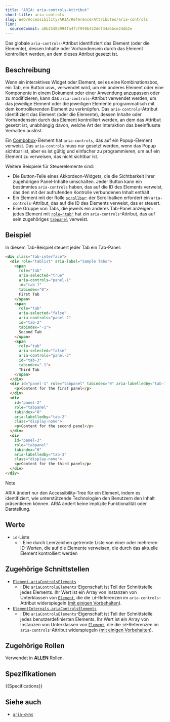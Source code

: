 ```yaml
---
title: "ARIA: aria-controls-Attribut"
short-title: aria-controls
slug: Web/Accessibility/ARIA/Reference/Attributes/aria-controls
l10n:
  sourceCommit: a8b25483994fa47cf949b432ddf34a6bce2ddb2e
---
```


Das globale `aria-controls`-Attribut identifiziert das Element (oder die Elemente), dessen Inhalte oder Vorhandensein durch das Element kontrolliert werden, an dem dieses Attribut gesetzt ist.

## Beschreibung

Wenn ein interaktives Widget oder Element, sei es eine Kombinationsbox, ein Tab, ein Button usw., verwendet wird, um ein anderes Element oder eine Komponente in einem Dokument oder einer Anwendung anzupassen oder zu modifizieren, kann das `aria-controls`-Attribut verwendet werden, um das jeweilige Element oder die jeweiligen Elemente programmatisch mit dem kontrollierenden Element zu verknüpfen. Das `aria-controls`-Attribut identifiziert das Element (oder die Elemente), dessen Inhalte oder Vorhandensein durch das Element kontrolliert werden, an dem das Attribut gesetzt ist, unabhängig davon, welche Art der Interaktion das beeinflusste Verhalten auslöst.

Ein [Combobox](/de/docs/Web/Accessibility/ARIA/Reference/Roles/combobox_role)-Element hat `aria-controls`, das auf ein Popup-Element verweist. Das `aria-controls` muss nur gesetzt werden, wenn das Popup sichtbar ist, aber es ist gültig und einfacher zu programmieren, um auf ein Element zu verweisen, das nicht sichtbar ist.

Weitere Beispiele für Steuerelemente sind:

- Die Button-Teile eines Akkordeon-Widgets, die die Sichtbarkeit ihrer zugehörigen Panel-Inhalte umschalten. Jeder Button kann ein bestimmtes `aria-controls` haben, das auf die ID des Elements verweist, das den mit der aufrufenden Kontrolle verbundenen Inhalt enthält.
- Ein Element mit der Rolle [`scrollbar`](/de/docs/Web/Accessibility/ARIA/Reference/Roles/scrollbar_role): der Scrollbalken erfordert ein `aria-controls`-Attribut, das auf die ID des Elements verweist, das er steuert.
- Eine Gruppe von Tabs, die jeweils ein anderes Tab-Panel anzeigen: jedes Element mit [`role="tab"`](/de/docs/Web/Accessibility/ARIA/Reference/Roles/tab_role) hat ein `aria-controls`-Attribut, das auf sein zugehöriges [`tabpanel`](/de/docs/Web/Accessibility/ARIA/Reference/Roles/tabpanel_role) verweist.

## Beispiel

In diesem Tab-Beispiel steuert jeder Tab ein Tab-Panel:

```html
<div class="tab-interface">
  <div role="tablist" aria-label="Sample Tabs">
    <span
      role="tab"
      aria-selected="true"
      aria-controls="panel-1"
      id="tab-1"
      tabindex="0">
      First Tab
    </span>
    <span
      role="tab"
      aria-selected="false"
      aria-controls="panel-2"
      id="tab-2"
      tabindex="-1">
      Second Tab
    </span>
    <span
      role="tab"
      aria-selected="false"
      aria-controls="panel-3"
      id="tab-3"
      tabindex="-1">
      Third Tab
    </span>
  </div>
  <div id="panel-1" role="tabpanel" tabindex="0" aria-labelledby="tab-1">
    <p>Content for the first panel</p>
  </div>
  <div
    id="panel-2"
    role="tabpanel"
    tabindex="0"
    aria-labelledby="tab-2"
    class="display-none">
    <p>Content for the second panel</p>
  </div>
  <div
    id="panel-3"
    role="tabpanel"
    tabindex="0"
    aria-labelledby="tab-3"
    class="display-none">
    <p>Content for the third panel</p>
  </div>
</div>
```

> [!NOTE]
> ARIA ändert nur den Accessibility-Tree für ein Element, indem es identifiziert, wie unterstützende Technologien den Benutzern den Inhalt präsentieren können. ARIA ändert keine implizite Funktionalität oder Darstellung.

## Werte

- `id`-Liste
  - : Eine durch Leerzeichen getrennte Liste von einer oder mehreren ID-Werten, die auf die Elemente verweisen, die durch das aktuelle Element kontrolliert werden

## Zugehörige Schnittstellen

- [`Element.ariaControlsElements`](/de/docs/Web/API/Element/ariaControlsElements)
  - : Die `ariaControlsElements`-Eigenschaft ist Teil der Schnittstelle jedes Elements.
    Ihr Wert ist ein Array von Instanzen von Unterklassen von [`Element`](/de/docs/Web/API/Element), die die `id`-Referenzen im `aria-controls`-Attribut widerspiegeln ([mit einigen Vorbehalten](/de/docs/Web/API/Document_Object_Model/Reflected_attributes#reflected_element_references)).
- [`ElementInternals.ariaControlsElements`](/de/docs/Web/API/ElementInternals/ariaControlsElements)
  - : Die `ariaControlsElements`-Eigenschaft ist Teil der Schnittstelle jedes benutzerdefinierten Elements.
    Ihr Wert ist ein Array von Instanzen von Unterklassen von [`Element`](/de/docs/Web/API/Element), die die `id`-Referenzen im `aria-controls`-Attribut widerspiegeln ([mit einigen Vorbehalten](/de/docs/Web/API/Document_Object_Model/Reflected_attributes#reflected_element_references)).

## Zugehörige Rollen

Verwendet in **ALLEN** Rollen.

## Spezifikationen

{{Specifications}}

## Siehe auch

- [`aria-owns`](/de/docs/Web/Accessibility/ARIA/Reference/Attributes/aria-owns)
